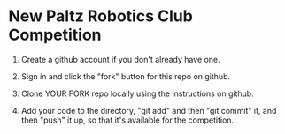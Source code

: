 New Paltz Robotics Club Competition
===================================

1) Create a github account if you don't already have one.

2) Sign in and click the "fork" button for this repo on github.

3) Clone YOUR FORK  repo locally using the instructions on github.

4) Add your code to the directory, "git add" and then "git commit" it, and then "push" it up, so that it's available for the competition.
